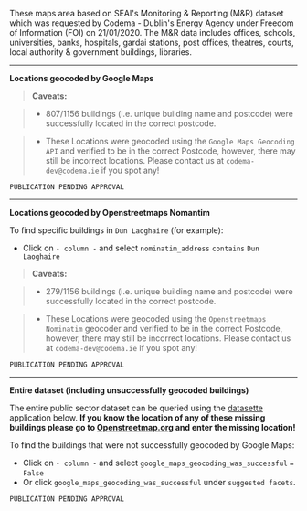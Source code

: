 These maps area based on SEAI's Monitoring & Reporting (M&R) dataset which was requested by Codema - Dublin's Energy Agency under Freedom of Information (FOI) on 21/01/2020. The M&R data includes offices, schools, universities, banks, hospitals, gardai stations, post offices, theatres, courts, local authority & government buildings, libraries.

---

**Locations geocoded by Google Maps**

> **Caveats:**

> - 807/1156 buildings (i.e. unique building name and postcode) were successfully located in the correct postcode.  

> - These Locations were geocoded using the `Google Maps Geocoding API` and verified to be in the correct Postcode, however, there may still be incorrect locations.  Please contact us at `codema-dev@codema.ie` if you spot any!

`PUBLICATION PENDING APPROVAL`

---

**Locations geocoded by Openstreetmaps Nomantim**

To find specific buildings in `Dun Laoghaire` (for example):

- Click on  `- column -` and select `nominatim_address` `contains` `Dun Laoghaire`

> **Caveats:**

> - 279/1156 buildings (i.e. unique building name and postcode) were successfully located in the correct postcode.  

> - These Locations were geocoded using the `Openstreetmaps Nominatim` geocoder and verified to be in the correct Postcode, however, there may still be incorrect locations.  Please contact us at `codema-dev@codema.ie` if you spot any!

`PUBLICATION PENDING APPROVAL`


---

**Entire dataset (including unsuccessfully geocoded buildings)**

The entire public sector dataset can be queried using the [datasette](https://github.com/simonw/datasette) application below.  **If you know the location of any of these missing buildings please go to [Openstreetmap.org](https://www.openstreetmap.org/) and enter the missing location!**

To find the buildings that were not successfully geocoded by Google Maps:

-  Click on `- column -` and select `google_maps_geocoding_was_successful` `=` `False`
- Or click `google_maps_geocoding_was_successful` under `suggested facets`.

`PUBLICATION PENDING APPROVAL`